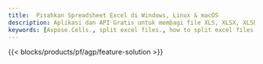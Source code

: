 ```yaml
---
title:  Pisahkan Spreadsheet Excel di Windows, Linux & macOS
description: Aplikasi dan API Gratis untuk membagi file XLS, XLSX, XLSB, XLSM dan ODS
keywords: [Aspose.Cells., split excel files., how to split excel files into multiple files., excel splitter., split Cell., Cell splitter]
---
```

{{< blocks/products/pf/agp/feature-solution >}} 
